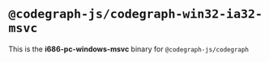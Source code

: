 # `@codegraph-js/codegraph-win32-ia32-msvc`

This is the **i686-pc-windows-msvc** binary for `@codegraph-js/codegraph`
